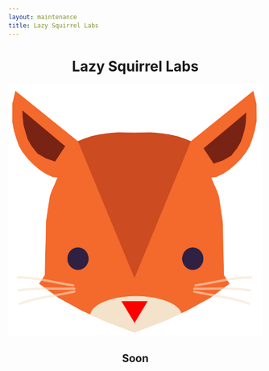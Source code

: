 ```yaml
---
layout: maintenance
title: Lazy Squirrel Labs
---
```


<div style="margin: 0 auto; max-width: 512px;" align="center" > 
	<h1 class="page-title"> Lazy Squirrel Labs</h1>
    <img src="/assets/images/logo.png" style="max-width:100%;">
    <h2>Soon</h2>
</div>